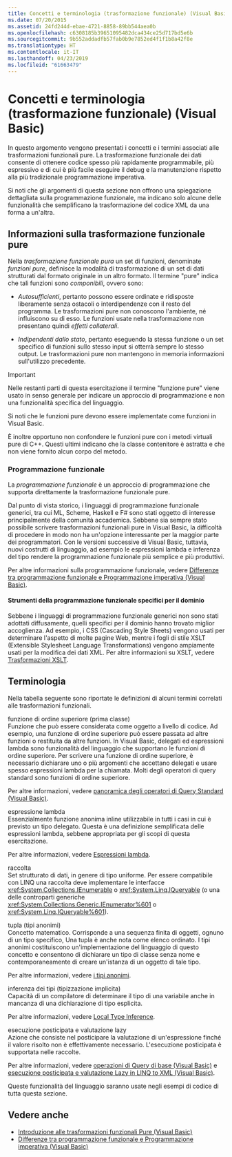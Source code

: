 ```yaml
---
title: Concetti e terminologia (trasformazione funzionale) (Visual Basic)
ms.date: 07/20/2015
ms.assetid: 24fd244d-ebae-4721-8858-89bb544aea0b
ms.openlocfilehash: c6308185b39651095482dca434ce25d717bd5e6b
ms.sourcegitcommit: 9b552addadfb57fab0b9e7852ed4f1f1b8a42f8e
ms.translationtype: HT
ms.contentlocale: it-IT
ms.lasthandoff: 04/23/2019
ms.locfileid: "61663479"
---
```

# <a name="concepts-and-terminology-functional-transformation-visual-basic"></a>Concetti e terminologia (trasformazione funzionale) (Visual Basic)
In questo argomento vengono presentati i concetti e i termini associati alle trasformazioni funzionali pure. La trasformazione funzionale dei dati consente di ottenere codice spesso più rapidamente programmabile, più espressivo e di cui è più facile eseguire il debug e la manutenzione rispetto alla più tradizionale programmazione imperativa.  
  
 Si noti che gli argomenti di questa sezione non offrono una spiegazione dettagliata sulla programmazione funzionale, ma indicano solo alcune delle funzionalità che semplificano la trasformazione del codice XML da una forma a un'altra.  
  
## <a name="what-is-pure-functional-transformation"></a>Informazioni sulla trasformazione funzionale pure  
 Nella *trasformazione funzionale pura* un set di funzioni, denominate *funzioni pure*, definisce la modalità di trasformazione di un set di dati strutturati dal formato originale in un altro formato. Il termine "pure" indica che tali funzioni sono *componibili*, ovvero sono:  
  
- *Autosufficienti*, pertanto possono essere ordinate e ridisposte liberamente senza ostacoli o interdipendenze con il resto del programma. Le trasformazioni pure non conoscono l'ambiente, né influiscono su di esso. Le funzioni usate nella trasformazione non presentano quindi *effetti collaterali*.  
  
- *Indipendenti dallo stato*, pertanto eseguendo la stessa funzione o un set specifico di funzioni sullo stesso input si otterrà sempre lo stesso output. Le trasformazioni pure non mantengono in memoria informazioni sull'utilizzo precedente.  
  
> [!IMPORTANT]
>  Nelle restanti parti di questa esercitazione il termine "funzione pure" viene usato in senso generale per indicare un approccio di programmazione e non una funzionalità specifica del linguaggio.  
>   
>  Si noti che le funzioni pure devono essere implementate come funzioni in Visual Basic.  
>   
>  È inoltre opportuno non confondere le funzioni pure con i metodi virtuali pure di C++. Questi ultimi indicano che la classe contenitore è astratta e che non viene fornito alcun corpo del metodo.  
  
### <a name="functional-programming"></a>Programmazione funzionale  
 La *programmazione funzionale* è un approccio di programmazione che supporta direttamente la trasformazione funzionale pure.  
  
 Dal punto di vista storico, i linguaggi di programmazione funzionale generici, tra cui ML, Scheme, Haskell e F# sono stati oggetto di interesse principalmente della comunità accademica. Sebbene sia sempre stato possibile scrivere trasformazioni funzionali pure in Visual Basic, la difficoltà di procedere in modo non ha un'opzione interessante per la maggior parte dei programmatori. Con le versioni successive di Visual Basic, tuttavia, nuovi costrutti di linguaggio, ad esempio le espressioni lambda e inferenza del tipo rendere la programmazione funzionale più semplice e più produttivi.  
  
 Per altre informazioni sulla programmazione funzionale, vedere [Differenze tra programmazione funzionale e Programmazione imperativa (Visual Basic)](../../../../visual-basic/programming-guide/concepts/linq/functional-programming-vs-imperative-programming.md).  
  
#### <a name="domain-specific-fp-languages"></a>Strumenti della programmazione funzionale specifici per il dominio  
 Sebbene i linguaggi di programmazione funzionale generici non sono stati adottati diffusamente, quelli specifici per il dominio hanno trovato miglior accoglienza. Ad esempio, i CSS (Cascading Style Sheets) vengono usati per determinare l'aspetto di molte pagine Web, mentre i fogli di stile XSLT (Extensible Stylesheet Language Transformations) vengono ampiamente usati per la modifica dei dati XML. Per altre informazioni su XSLT, vedere [Trasformazioni XSLT](../../../../standard/data/xml/xslt-transformations.md).  
  
## <a name="terminology"></a>Terminologia  
 Nella tabella seguente sono riportate le definizioni di alcuni termini correlati alle trasformazioni funzionali.  
  
 funzione di ordine superiore (prima classe)  
 Funzione che può essere considerata come oggetto a livello di codice. Ad esempio, una funzione di ordine superiore può essere passata ad altre funzioni o restituita da altre funzioni. In Visual Basic, delegati ed espressioni lambda sono funzionalità del linguaggio che supportano le funzioni di ordine superiore. Per scrivere una funzione di ordine superiore, è necessario dichiarare uno o più argomenti che accettano delegati e usare spesso espressioni lambda per la chiamata. Molti degli operatori di query standard sono funzioni di ordine superiore.  
  
 Per altre informazioni, vedere [panoramica degli operatori di Query Standard (Visual Basic)](../../../../visual-basic/programming-guide/concepts/linq/standard-query-operators-overview.md).  
  
 espressione lambda  
 Essenzialmente funzione anonima inline utilizzabile in tutti i casi in cui è previsto un tipo delegato. Questa è una definizione semplificata delle espressioni lambda, sebbene appropriata per gli scopi di questa esercitazione.  
  
 Per altre informazioni, vedere [Espressioni lambda](../../../../visual-basic/programming-guide/language-features/procedures/lambda-expressions.md).  
  
 raccolta  
 Set strutturato di dati, in genere di tipo uniforme. Per essere compatibile con LINQ una raccolta deve implementare le interfacce <xref:System.Collections.IEnumerable> o <xref:System.Linq.IQueryable> (o una delle controparti generiche <xref:System.Collections.Generic.IEnumerator%601> o <xref:System.Linq.IQueryable%601>).  
  
 tupla (tipi anonimi)  
 Concetto matematico. Corrisponde a una sequenza finita di oggetti, ognuno di un tipo specifico, Una tupla è anche nota come elenco ordinato. I tipi anonimi costituiscono un'implementazione del linguaggio di questo concetto e consentono di dichiarare un tipo di classe senza nome e contemporaneamente di creare un'istanza di un oggetto di tale tipo.  
  
 Per altre informazioni, vedere [i tipi anonimi](../../../../visual-basic/programming-guide/language-features/objects-and-classes/anonymous-types.md).  
  
 inferenza dei tipi (tipizzazione implicita)  
 Capacità di un compilatore di determinare il tipo di una variabile anche in mancanza di una dichiarazione di tipo esplicita.  
  
 Per altre informazioni, vedere [Local Type Inference](../../../../visual-basic/programming-guide/language-features/variables/local-type-inference.md).  
  
 esecuzione posticipata e valutazione lazy  
 Azione che consiste nel posticipare la valutazione di un'espressione finché il valore risolto non è effettivamente necessario. L'esecuzione posticipata è supportata nelle raccolte.  
  
 Per altre informazioni, vedere [operazioni di Query di base (Visual Basic)](../../../../visual-basic/programming-guide/concepts/linq/basic-query-operations.md) e [esecuzione posticipata e valutazione Lazy in LINQ to XML (Visual Basic)](../../../../visual-basic/programming-guide/concepts/linq/deferred-execution-and-lazy-evaluation-in-linq-to-xml.md).  
  
 Queste funzionalità del linguaggio saranno usate negli esempi di codice di tutta questa sezione.  
  
## <a name="see-also"></a>Vedere anche

- [Introduzione alle trasformazioni funzionali Pure (Visual Basic)](../../../../visual-basic/programming-guide/concepts/linq/introduction-to-pure-functional-transformations.md)
- [Differenze tra programmazione funzionale e Programmazione imperativa (Visual Basic)](../../../../visual-basic/programming-guide/concepts/linq/functional-programming-vs-imperative-programming.md)
